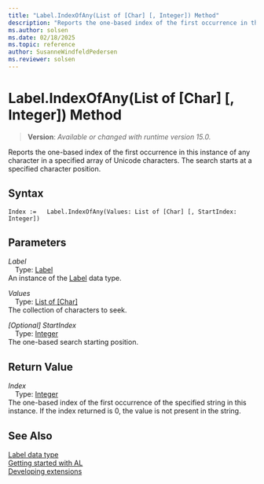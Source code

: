 ```yaml
---
title: "Label.IndexOfAny(List of [Char] [, Integer]) Method"
description: "Reports the one-based index of the first occurrence in this instance of any character in a specified array of Unicode characters."
ms.author: solsen
ms.date: 02/18/2025
ms.topic: reference
author: SusanneWindfeldPedersen
ms.reviewer: solsen
---
```

[//]: # (START>DO_NOT_EDIT)
[//]: # (IMPORTANT:Do not edit any of the content between here and the END>DO_NOT_EDIT.)
[//]: # (Any modifications should be made in the .xml files in the ModernDev repo.)
# Label.IndexOfAny(List of [Char] [, Integer]) Method
> **Version**: _Available or changed with runtime version 15.0._

Reports the one-based index of the first occurrence in this instance of any character in a specified array of Unicode characters. The search starts at a specified character position.


## Syntax
```AL
Index :=   Label.IndexOfAny(Values: List of [Char] [, StartIndex: Integer])
```
## Parameters
*Label*  
&emsp;Type: [Label](label-data-type.md)  
An instance of the [Label](label-data-type.md) data type.  

*Values*  
&emsp;Type: [List of [Char]](../list/list-data-type.md)  
The collection of characters to seek.  

*[Optional] StartIndex*  
&emsp;Type: [Integer](../integer/integer-data-type.md)  
The one-based search starting position.  


## Return Value
*Index*  
&emsp;Type: [Integer](../integer/integer-data-type.md)  
The one-based index of the first occurrence of the specified string in this instance. If the index returned is 0, the value is not present in the string.


[//]: # (IMPORTANT: END>DO_NOT_EDIT)
## See Also
[Label data type](label-data-type.md)  
[Getting started with AL](../../devenv-get-started.md)  
[Developing extensions](../../devenv-dev-overview.md)
